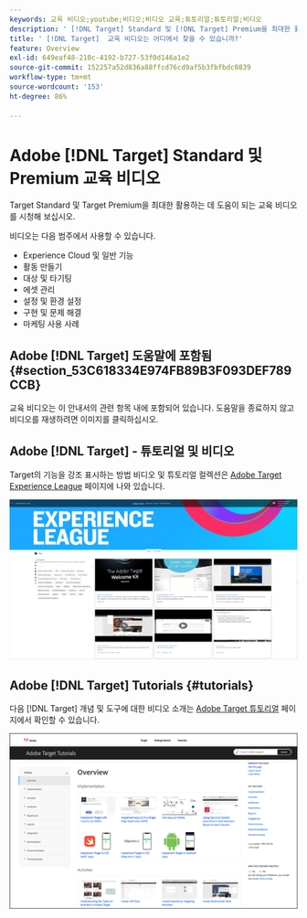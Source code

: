 ```yaml
---
keywords: 교육 비디오;youtube;비디오;비디오 교육;튜토리얼;튜토리얼;비디오
description: ' [!DNL Target] Standard 및 [!DNL Target] Premium을 최대한 활용하는 데 도움이 되는 교육 비디오를 시청해 보세요.'
title: ' [!DNL Target]  교육 비디오는 어디에서 찾을 수 있습니까?'
feature: Overview
exl-id: 649eaf48-210c-4192-b727-53f0d146a1e2
source-git-commit: 152257a52d836a88ffcd76cd9af5b3fbfbdc0839
workflow-type: tm+mt
source-wordcount: '153'
ht-degree: 86%

---
```


# Adobe [!DNL Target] Standard 및 Premium 교육 비디오

Target Standard 및 Target Premium을 최대한 활용하는 데 도움이 되는 교육 비디오를 시청해 보십시오.

비디오는 다음 범주에서 사용할 수 있습니다.

* Experience Cloud 및 일반 기능
* 활동 만들기
* 대상 및 타기팅
* 에셋 관리
* 설정 및 환경 설정
* 구현 및 문제 해결
* 마케팅 사용 사례

## Adobe [!DNL Target] 도움말에 포함됨 {#section_53C618334E974FB89B3F093DEF789CCB}

교육 비디오는 이 안내서의 관련 항목 내에 포함되어 있습니다. 도움말을 종료하지 않고 비디오를 재생하려면 이미지를 클릭하십시오.

## Adobe [!DNL Target] - 튜토리얼 및 비디오

Target의 기능을 강조 표시하는 방법 비디오 및 튜토리얼 컬렉션은 [Adobe Target Experience League](https://guided.adobe.com/#recommended/solutions/target) 페이지에 나와 있습니다.

![Experience League 비디오](/help/main/c-intro/assets/experience-league.png)

## Adobe [!DNL Target] Tutorials {#tutorials}

다음 [!DNL Target] 개념 및 도구에 대한 비디오 소개는 [Adobe Target 튜토리얼](https://experienceleague.adobe.com/docs/target-learn/tutorials/overview.html?lang=ko-KR) 페이지에서 확인할 수 있습니다.

![Adobe Target 튜토리얼](/help/main/c-intro/assets/adobe-target-tutorials-new.png)
